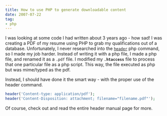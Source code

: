 ```yaml
---
title: How to use PHP to generate downloadable content
date: 2007-07-22
tag:
- php
---
```

I was looking at some code I had written about 3 years ago - how sad!  I was creating a PDF of my resume using PHP to grab my qualifications out of a database.  Unfortunately, I never researched into the [`header`](http://php.net/header) php command, so I made my job harder.  Instead of writing it with a php file, I made a php file, and renamed it as a `.pdf` file.  I modified my **`.htaccess`** file to process that one particular file as a php script.  This way, the file executed as php but was mime/typed as the pdf.

<!--more-->

Instead, I should have done it the smart way - with the proper use of the header command.

```php
header('Content-type: application/pdf');
header('Content-Disposition: attachment; filename="filename.pdf"');
```

Of course, check out and read the entire header manual page for more.
